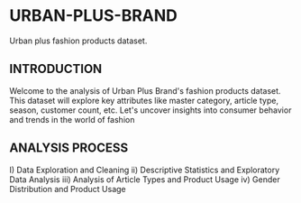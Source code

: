 # URBAN-PLUS-BRAND
Urban plus fashion products dataset. 

## INTRODUCTION
Welcome to the analysis of Urban Plus Brand's fashion products 
dataset. 
This dataset will explore key attributes like master category, 
article type, season, 
customer count, etc. Let's uncover insights into consumer 
behavior and trends in the world of fashion

## ANALYSIS PROCESS
I) Data Exploration and Cleaning
 ii) Descriptive Statistics and Exploratory Data Analysis
 iii) Analysis of Article Types and Product Usage
 iv) Gender Distribution and Product Usage
 
